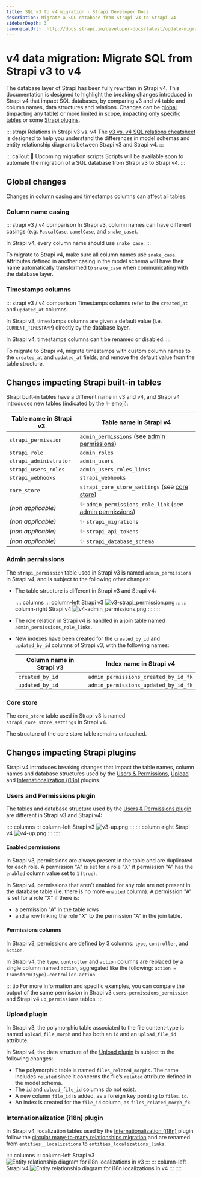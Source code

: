 ```yaml
---
title: SQL v3 to v4 migration - Strapi Developer Docs
description: Migrate a SQL database from Strapi v3 to Strapi v4
sidebarDepth: 3
canonicalUrl:  http://docs.strapi.io/developer-docs/latest/update-migration-guides/migration-guides/v4/data/sql.html
---
```


<!-- TODO: update SEO -->

# v4 data migration: Migrate SQL from Strapi v3 to v4

The database layer of Strapi has been fully rewritten in Strapi v4. This documentation is designed to highlight the breaking changes introduced in Strapi v4 that impact SQL databases, by comparing v3 and v4 table and column names, data structures and relations. Changes can be [global](#global-changes) (impacting any table) or more limited in scope, impacting only [specific tables](#changes-impacting-strapi-built-in-tables) or some [Strapi plugins](#changes-impacting-strapi-plugins).

::: strapi Relations in Strapi v3 vs. v4
The [v3 vs. v4 SQL relations cheatsheet](/developer-docs/latest/update-migration-guides/migration-guides/v4/data/sql-relations.md) is designed to help you understand the differences in model schemas and entity relationship diagrams between Strapi v3 and Strapi v4.
:::

::: callout 🚧 Upcoming migration scripts
Scripts will be available soon to automate the migration of a SQL database from Strapi v3 to Strapi v4.
:::

## Global changes

Changes in column casing and timestamps columns can affect all tables.

### Column name casing

::: strapi v3 / v4 comparison
In Strapi v3, column names can have different casings (e.g. `PascalCase`, `camelCase`, and `snake_case`).

In Strapi v4, every column name should use `snake_case`.
:::

To migrate to Strapi v4, make sure all column names use `snake_case`. Attributes defined in another casing in the model schema will have their name automatically transformed to `snake_case` when communicating with the database layer.

### Timestamps columns

::: strapi v3 / v4 comparison
Timestamps columns refer to the `created_at` and `updated_at` columns.

In Strapi v3, timestamps columns are given a default value (i.e. `CURRENT_TIMESTAMP`) directly by the database layer.

In Strapi v4, timestamps columns can't be renamed or disabled. 
:::

To migrate to Strapi v4, migrate timestamps with custom column names to the `created_at` and `updated_at` fields, and remove the default value from the table structure.

## Changes impacting Strapi built-in tables

Strapi built-in tables have a different name in v3 and v4, and Strapi v4 introduces new tables (indicated by the ✨ emoji):

| Table name in Strapi v3 | Table name in Strapi v4                                                        |
| ----------------------- | ------------------------------------------------------------------------------ |
| `strapi_permission`     | `admin_permissions` (see [admin permissions](#admin-permissions))              |
| `strapi_role`           | `admin_roles`                                                                  |
| `strapi_administrator`  | `admin_users`                                                                  |
| `strapi_users_roles`    | `admin_users_roles_links`                                                      |
| `strapi_webhooks`       | `strapi_webhooks`                                                              |
| `core_store`            | `strapi_core_store_settings` (see [core store](#core-store))                   |
| _(non applicable)_      | ✨ `admin_permissions_role_link`  (see [admin permissions](#admin-permissions)) |
| _(non applicable)_      | ✨ `strapi_migrations`                                                          |
| _(non applicable)_      | ✨ `strapi_api_tokens`                                                          |
| _(non applicable)_      | ✨ `strapi_database_schema`                                                     |

### Admin permissions

The `strapi_permission` table used in Strapi v3 is named `admin_permissions` in Strapi v4, and is subject to the following other changes:

- The table structure is different in Strapi v3 and Strapi v4:

  :::: columns
  ::: column-left Strapi v3
  ![v3-strapi_permission.png](./assets/v3-strapi_permission.png)
  :::
  ::: column-right Strapi v4
  ![v4-admin_permissions.png](./assets/v4-admin_permissions.png)
  :::
  ::::

- The role relation in Strapi v4 is handled in a join table named `admin_permissions_role_links`.
- New indexes have been created for the `created_by_id` and `updated_by_id` columns of Strapi v3, with the following names:

  | Column name in Strapi v3 | Index name in Strapi v4              |
  | ------------------------ | ------------------------------------ |
  | `created_by_id`          | `admin_permissions_created_by_id_fk` |
  | `updated_by_id`          | `admin_permissions_updated_by_id_fk` |

### Core store

The `core_store` table used in Strapi v3 is named `strapi_core_store_settings` in Strapi v4.

The structure of the core store table remains untouched.

## Changes impacting Strapi plugins

Strapi v4 introduces breaking changes that impact the table names, column names and database structures used by the [Users & Permissions](#users-and-permissions-plugin), [Upload](#upload-plugin) and [Internationalization (i18n)](#internationalization-i18n-plugin) plugins.

### Users and Permissions plugin

The tables and database structure used by the [Users & Permissions plugin](/developer-docs/latest/plugins/users-permissions.md) are different in Strapi v3 and Strapi v4:

:::: columns
::: column-left Strapi v3
![v3-up.png](./assets/v3-up.png)
:::
::: column-right Strapi v4
![v4-up.png](./assets/v4-up.png)
:::
::::

#### Enabled permissions

In Strapi v3, permissions are always present in the table and are duplicated for each role. A permission "A" is set for a role "X" if permission "A" has the `enabled` column value set to `1` (`true`).

In Strapi v4, permissions that aren’t enabled for any role are not present in the database table (i.e. there is no more `enabled` column). A permission "A" is set for a role "X" if there is:

* a permission "A" in the table rows
* and a row linking the role "X" to the permission "A" in the join table.

#### Permissions columns

In Strapi v3, permissions are defined by 3 columns: `type`, `controller`, and `action`.

In Strapi v4, the `type`, `controller` and `action` columns are replaced by a single column named `action`, aggregated like the following: `action = transform(type).controller.action`.

::: tip
For more information and specific examples, you can compare the output of the same permission in Strapi v3 `users-permissions_permission` and Strapi v4 `up_permissions` tables.
:::

### Upload plugin

In Strapi v3, the polymorphic table associated to the file content-type is named `upload_file_morph` and has both an `id` and an `upload_file_id` attribute.

In Strapi v4, the data structure of the [Upload plugin](/developer-docs/latest/plugins/upload.md) is subject to the following changes:
  
* The polymorphic table is named `files_related_morphs`. The name includes `related` since it concerns the file’s `related` attribute defined in the model schema.
* The `id` and `upload_file_id` columns do not exist.
* A new column `file_id` is added, as a foreign key pointing to `files.id`.
* An index is created for the `file_id` column, as `files_related_morph_fk`.

### Internationalization (i18n) plugin

In Strapi v4, localization tables used by the [Internationalization (i18n)](/developer-docs/latest/plugins/i18n.md) plugin follow the [circular many-to-many relationships migration](/developer-docs/latest/update-migration-guides/migration-guides/v4/data/sql-relations.md#circular-relations) and are renamed from `entities__localizations` to `entities_localizations_links`.

:::: columns
::: column-left Strapi v3
![Entity relationship diagram for i18n localizations in v3](./assets/v3-i18n-localizations.png)
:::
::: column-left Strapi v4
![Entity relationship diagram for i18n localizations in v4](./assets/v4-i18n-localizations.png)
:::
::::
